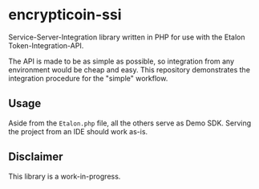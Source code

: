 # encrypticoin-ssi

Service-Server-Integration library written in PHP for use with the Etalon Token-Integration-API.

The API is made to be as simple as possible, so integration from any environment would be cheap and easy. This repository demonstrates the integration procedure for the "simple" workflow.

## Usage

Aside from the `Etalon.php` file, all the others serve as Demo SDK. Serving the project from an IDE should work as-is.

## Disclaimer

This library is a work-in-progress.
